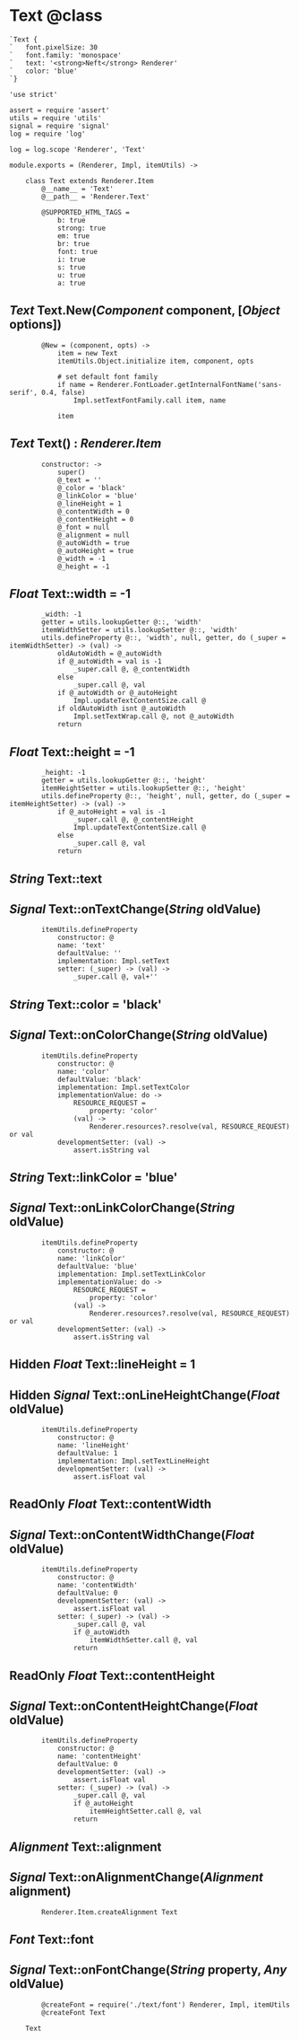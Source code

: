 Text @class
===========

```nml
`Text {
`	font.pixelSize: 30
`	font.family: 'monospace'
`	text: '<strong>Neft</strong> Renderer'
`	color: 'blue'
`}
```

	'use strict'

	assert = require 'assert'
	utils = require 'utils'
	signal = require 'signal'
	log = require 'log'

	log = log.scope 'Renderer', 'Text'

	module.exports = (Renderer, Impl, itemUtils) ->

		class Text extends Renderer.Item
			@__name__ = 'Text'
			@__path__ = 'Renderer.Text'

			@SUPPORTED_HTML_TAGS =
				b: true
				strong: true
				em: true
				br: true
				font: true
				i: true
				s: true
				u: true
				a: true

*Text* Text.New(*Component* component, [*Object* options])
----------------------------------------------------------

			@New = (component, opts) ->
				item = new Text
				itemUtils.Object.initialize item, component, opts

				# set default font family
				if name = Renderer.FontLoader.getInternalFontName('sans-serif', 0.4, false)
					Impl.setTextFontFamily.call item, name

				item

*Text* Text() : *Renderer.Item*
-------------------------------

			constructor: ->
				super()
				@_text = ''
				@_color = 'black'
				@_linkColor = 'blue'
				@_lineHeight = 1
				@_contentWidth = 0
				@_contentHeight = 0
				@_font = null
				@_alignment = null
				@_autoWidth = true
				@_autoHeight = true
				@_width = -1
				@_height = -1

*Float* Text::width = -1
------------------------

			_width: -1
			getter = utils.lookupGetter @::, 'width'
			itemWidthSetter = utils.lookupSetter @::, 'width'
			utils.defineProperty @::, 'width', null, getter, do (_super = itemWidthSetter) -> (val) ->
				oldAutoWidth = @_autoWidth
				if @_autoWidth = val is -1
					_super.call @, @_contentWidth
				else
					_super.call @, val
				if @_autoWidth or @_autoHeight
					Impl.updateTextContentSize.call @
				if oldAutoWidth isnt @_autoWidth
					Impl.setTextWrap.call @, not @_autoWidth
				return

*Float* Text::height = -1
-------------------------

			_height: -1
			getter = utils.lookupGetter @::, 'height'
			itemHeightSetter = utils.lookupSetter @::, 'height'
			utils.defineProperty @::, 'height', null, getter, do (_super = itemHeightSetter) -> (val) ->
				if @_autoHeight = val is -1
					_super.call @, @_contentHeight
					Impl.updateTextContentSize.call @
				else
					_super.call @, val
				return

*String* Text::text
-------------------

## *Signal* Text::onTextChange(*String* oldValue)

			itemUtils.defineProperty
				constructor: @
				name: 'text'
				defaultValue: ''
				implementation: Impl.setText
				setter: (_super) -> (val) ->
					_super.call @, val+''

*String* Text::color = 'black'
------------------------------

## *Signal* Text::onColorChange(*String* oldValue)

			itemUtils.defineProperty
				constructor: @
				name: 'color'
				defaultValue: 'black'
				implementation: Impl.setTextColor
				implementationValue: do ->
					RESOURCE_REQUEST =
						property: 'color'
					(val) ->
						Renderer.resources?.resolve(val, RESOURCE_REQUEST) or val
				developmentSetter: (val) ->
					assert.isString val

*String* Text::linkColor = 'blue'
---------------------------------

## *Signal* Text::onLinkColorChange(*String* oldValue)

			itemUtils.defineProperty
				constructor: @
				name: 'linkColor'
				defaultValue: 'blue'
				implementation: Impl.setTextLinkColor
				implementationValue: do ->
					RESOURCE_REQUEST =
						property: 'color'
					(val) ->
						Renderer.resources?.resolve(val, RESOURCE_REQUEST) or val
				developmentSetter: (val) ->
					assert.isString val

Hidden *Float* Text::lineHeight = 1
-----------------------------------

## Hidden *Signal* Text::onLineHeightChange(*Float* oldValue)

			itemUtils.defineProperty
				constructor: @
				name: 'lineHeight'
				defaultValue: 1
				implementation: Impl.setTextLineHeight
				developmentSetter: (val) ->
					assert.isFloat val

ReadOnly *Float* Text::contentWidth
-----------------------------------

## *Signal* Text::onContentWidthChange(*Float* oldValue)

			itemUtils.defineProperty
				constructor: @
				name: 'contentWidth'
				defaultValue: 0
				developmentSetter: (val) ->
					assert.isFloat val
				setter: (_super) -> (val) ->
					_super.call @, val
					if @_autoWidth
						itemWidthSetter.call @, val
					return

ReadOnly *Float* Text::contentHeight
------------------------------------

## *Signal* Text::onContentHeightChange(*Float* oldValue)

			itemUtils.defineProperty
				constructor: @
				name: 'contentHeight'
				defaultValue: 0
				developmentSetter: (val) ->
					assert.isFloat val
				setter: (_super) -> (val) ->
					_super.call @, val
					if @_autoHeight
						itemHeightSetter.call @, val
					return

*Alignment* Text::alignment
---------------------------

## *Signal* Text::onAlignmentChange(*Alignment* alignment)

			Renderer.Item.createAlignment Text

*Font* Text::font
-----------------

## *Signal* Text::onFontChange(*String* property, *Any* oldValue)

			@createFont = require('./text/font') Renderer, Impl, itemUtils
			@createFont Text

		Text
